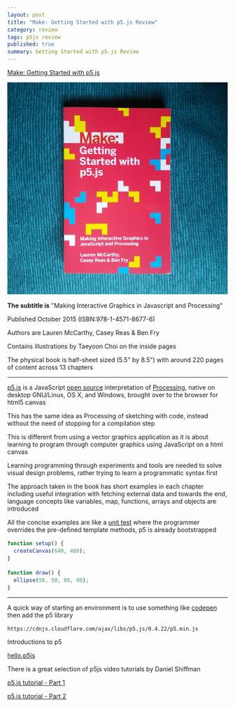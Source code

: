 ```yaml
---
layout: post
title: "Make: Getting Started with p5.js Review"
category: review
tags: p5js review
published: true
summary: Getting Started with p5.js Review
---
```


[Make: Getting Started with p5.js](http://www.makershed.com/products/make-getting-started-with-p5-js)

![Make: Getting Started with p5.js](/public/p5js.jpg)

**The subtitle is** "Making Interactive Graphics in Javascript and Processing"

Published October 2015 (ISBN:978-1-4571-8677-6)

Authors are Lauren McCarthy, Casey Reas & Ben Fry

Contains illustrations by Taeyoon Choi on the inside pages

The physical book is half-sheet sized (5.5" by 8.5") with around 220 pages of content across 13 chapters

---

[p5.js](http://p5js.org/) is a JavaScript [open source](https://github.com/processing/p5.js) interpretation of [Processing](https://processing.org/), native on desktop GNU/Linux, OS X, and Windows, brought over to the browser for html5 canvas

This has the same idea as Processing of sketching with code, instead without the need of stopping for a compilation step

This is different from using a vector graphics application as it is about learning to program through computer graphics using JavaScript on a html canvas

Learning programming through experiments and tools are needed to solve visual design problems, rather trying to learn a programmatic syntax first

The approach taken in the book has short examples in each chapter including useful integration with fetching external data and towards the end, language concepts like variables, map, functions, arrays and objects are introduced

All the concise examples are like a [unit test](https://en.wikipedia.org/wiki/JUnit) where the programmer overrides the pre-defined template methods, p5 is already bootstrapped

~~~javascript
function setup() {
  createCanvas(640, 480);
}

function draw() {
  ellipse(50, 50, 80, 80);
}
~~~

---

A quick way of starting an environment is to use something like [codepen](http://codepen.io/) then add the p5 library

~~~
https://cdnjs.cloudflare.com/ajax/libs/p5.js/0.4.22/p5.min.js
~~~

Introductions to p5

[hello.p5js](http://hello.p5js.org/)

There is a great selection of p5js video tutorials by Daniel Shiffman

[p5.js tutorial - Part 1](https://www.youtube.com/playlist?list=PLRqwX-V7Uu6Zy51Q-x9tMWIv9cueOFTFA)

[p5.js tutorial - Part 2](https://www.youtube.com/playlist?list=PLRqwX-V7Uu6bI1SlcCRfLH79HZrFAtBvX)
